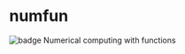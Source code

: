 # numfun
![badge](https://action-badges.now.sh/cristianmatache/numfun)
Numerical computing with functions
